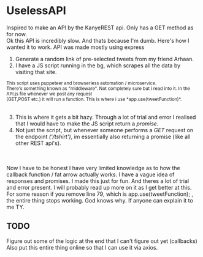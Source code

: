# UselessAPI
Inspired to make an API by the KanyeREST api. Only has a GET method as for now. <br>
Ok this API is incredibly slow. And thats because I'm dumb. Here's how I wanted it to work.
API was made mostly using express

1) Generate a random link of pre-selected tweets from my friend Arhaan.
2) I have a JS script running in the bg, which scrapes all the data by visiting that site. <br>
<sub>
      This script uses puppeteer and browserless automation / microservice. <br>
      There's something known as "middleware". Not completely sure but i read into it. In the API.js file whenever we post any request <br>
      (GET,POST etc.) it will run a function. This is where i use *app.use(tweetFunction)*.
     </sub>
     <br>
     <br>
     
 3) This is where it gets a bit hazy. Through a lot of trial and error I realised that I would have to make the JS script return a *promise*.
 4) Not just the script, but whenever someone performs a *GET* request on the endpoint *('/tshirt')*, im essentially also returning a promise (like all other REST api's).
 
 <br>
 <br>
 Now I have to be honest I have very limited knowledge as to how the callback function / fat arrow actually works. I have a vague idea of responses and promises.
 I made this just for fun. And theres a lot of 
 trial and error present. I will probably read up more on it as I get better at this.
 <br>
 For some reason if you remove line 79, which is app.use(tweetFunction); , the entire thing stops working. God knows why. If anyone can explain it to me TY.

## TODO
Figure out some of the logic at the end that I can't figure out yet (callbacks) <br>
Also put this entire thing online so that I can use it via axios.
